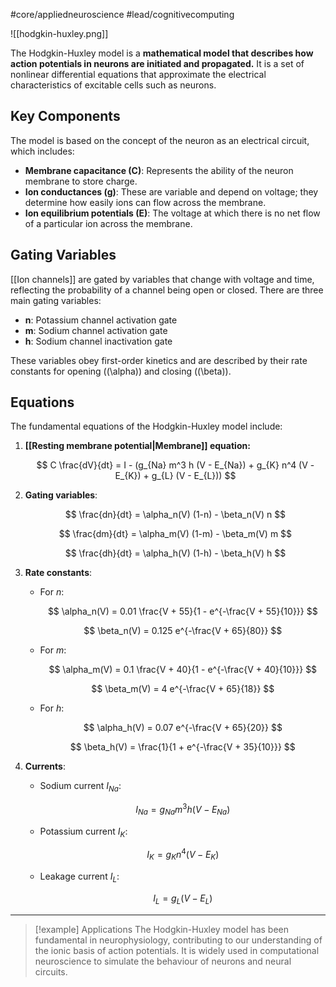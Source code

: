 #core/appliedneuroscience #lead/cognitivecomputing

![[hodgkin-huxley.png]]

The Hodgkin-Huxley model is a **mathematical model that describes how action potentials in neurons are initiated and propagated.** It is a set of nonlinear differential equations that approximate the electrical characteristics of excitable cells such as neurons.

## Key Components

The model is based on the concept of the neuron as an electrical circuit, which includes:

- **Membrane capacitance (C)**: Represents the ability of the neuron membrane to store charge.
- **Ion conductances (g)**: These are variable and depend on voltage; they determine how easily ions can flow across the membrane.
- **Ion equilibrium potentials (E)**: The voltage at which there is no net flow of a particular ion across the membrane.

## Gating Variables

[[Ion channels]] are gated by variables that change with voltage and time, reflecting the probability of a channel being open or closed. There are three main gating variables:

- **n**: Potassium channel activation gate
- **m**: Sodium channel activation gate
- **h**: Sodium channel inactivation gate

These variables obey first-order kinetics and are described by their rate constants for opening (\(\alpha\)) and closing (\(\beta\)).

## Equations

The fundamental equations of the Hodgkin-Huxley model include:

1. **[[Resting membrane potential|Membrane]] equation:**

   $$ C \frac{dV}{dt} = I - (g_{Na} m^3 h (V - E_{Na}) + g_{K} n^4 (V - E_{K}) + g_{L} (V - E_{L})) $$

2. **Gating variables**:

   $$ \frac{dn}{dt} = \alpha_n(V) (1-n) - \beta_n(V) n $$

   $$ \frac{dm}{dt} = \alpha_m(V) (1-m) - \beta_m(V) m $$

   $$ \frac{dh}{dt} = \alpha_h(V) (1-h) - \beta_h(V) h $$

3. **Rate constants**:
   - For $n$:

     $$ \alpha_n(V) = 0.01 \frac{V + 55}{1 - e^{-\frac{V + 55}{10}}} $$

     $$ \beta_n(V) = 0.125 e^{-\frac{V + 65}{80}} $$

   - For $m$:

     $$ \alpha_m(V) = 0.1 \frac{V + 40}{1 - e^{-\frac{V + 40}{10}}} $$

     $$ \beta_m(V) = 4 e^{-\frac{V + 65}{18}} $$

   - For $h$:

     $$ \alpha_h(V) = 0.07 e^{-\frac{V + 65}{20}} $$

     $$ \beta_h(V) = \frac{1}{1 + e^{-\frac{V + 35}{10}}} $$

4. **Currents**:
   - Sodium current $I_{Na}$:

     $$ I_{Na} = g_{Na} m^3 h (V - E_{Na}) $$

   - Potassium current $I_{K}$:

     $$ I_{K} = g_{K} n^4 (V - E_{K}) $$

   - Leakage current $I_{L}$:

     $$ I_{L} = g_{L} (V - E_{L}) $$

---

> [!example] Applications
> The Hodgkin-Huxley model has been fundamental in neurophysiology, contributing to our understanding of the ionic basis of action potentials. It is widely used in computational neuroscience to simulate the behaviour of neurons and neural circuits.
